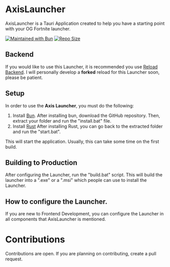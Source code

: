 # AxisLauncher
AxisLauncher is a Tauri Application created to help you have a starting point with your OG Fortnite launcher.

[![Maintained with Bun](https://img.shields.io/badge/maintained%20with-bun-ac98ff.svg?style=for-the-badge&logo=bun)](https://bun.sh/)
[![Repo Size](https://img.shields.io/github/repo-size/absrtc/AxisLauncher?label=Size&style=for-the-badge)](https://github.com/absrtc/AxisLauncher)

## Backend
If you would like to use this Launcher, it is recommended you use [Reload Backend](https://github.com/project-reload/reload-backend).
I will personally develop a **forked** reload for this Launcher soon, please be patient.
## Setup
In order to use the **Axis Launcher**, you must do the following:
1. Install [Bun](https://bun.sh).
After installing bun, download the GitHub repository.
Then, extract your folder and run the "install.bat" file.
2. Install [Rust](https://rust-lang.org)
After installing Rust, you can go back to the extracted folder and run the "start.bat".

This will start the application. Usually, this can take some time on the first build.

## Building to Production
After configuring the Launcher, run the "build.bat" script. This will build the launcher into a ".exe" or a ".msi" which people can use to install the Launcher.

## How to configure the Launcher.
If you are new to Frontend Development, you can configure the Launcher in all components that AxisLauncher is mentioned.

# Contributions
Contributions are open. If you are planning on contributing, create a pull request.
